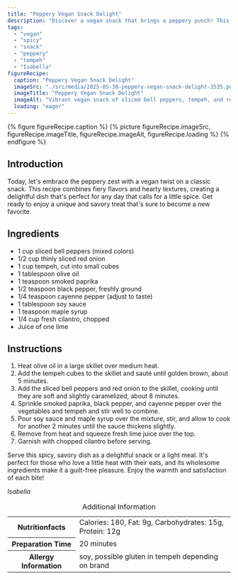 ```yaml
---
title: "Peppery Vegan Snack Delight"
description: "Discover a vegan snack that brings a peppery punch! This recipe features tempeh, bell peppers, and a hint of maple syrup for a perfect balance of heat and sweetness."
tags:
  - "vegan"
  - "spicy"
  - "snack"
  - "peppery"
  - "tempeh"
  - "Isabella"
figureRecipe: 
  caption: "Peppery Vegan Snack Delight"
  imageSrc: "./src/media/2025-05-30-peppery-vegan-snack-delight-3535.png"
  imageTitle: "Peppery Vegan Snack Delight"
  imageAlt: "Vibrant vegan snack of sliced bell peppers, tempeh, and red onions, seasoned and glazed, served in a simple elegant bowl on a neutral table."
  loading: "eager"
---
```


{% figure figureRecipe.caption %}
{% picture figureRecipe.imageSrc, figureRecipe.imageTitle, figureRecipe.imageAlt, figureRecipe.loading %}
{% endfigure %}

## Introduction

Today, let's embrace the peppery zest with a vegan twist on a classic snack. This recipe combines fiery flavors and hearty textures, creating a delightful dish that's perfect for any day that calls for a little spice. Get ready to enjoy a unique and savory treat that's sure to become a new favorite.

## Ingredients

- 1 cup sliced bell peppers (mixed colors)
- 1/2 cup thinly sliced red onion
- 1 cup tempeh, cut into small cubes
- 1 tablespoon olive oil
- 1 teaspoon smoked paprika
- 1/2 teaspoon black pepper, freshly ground
- 1/4 teaspoon cayenne pepper (adjust to taste)
- 1 tablespoon soy sauce
- 1 teaspoon maple syrup
- 1/4 cup fresh cilantro, chopped
- Juice of one lime

## Instructions

1. Heat olive oil in a large skillet over medium heat.
2. Add the tempeh cubes to the skillet and sauté until golden brown, about 5 minutes.
3. Add the sliced bell peppers and red onion to the skillet, cooking until they are soft and slightly caramelized, about 8 minutes.
4. Sprinkle smoked paprika, black pepper, and cayenne pepper over the vegetables and tempeh and stir well to combine.
5. Pour soy sauce and maple syrup over the mixture, stir, and allow to cook for another 2 minutes until the sauce thickens slightly.
6. Remove from heat and squeeze fresh lime juice over the top.
7. Garnish with chopped cilantro before serving.

Serve this spicy, savory dish as a delightful snack or a light meal. It's perfect for those who love a little heat with their eats, and its wholesome ingredients make it a guilt-free pleasure. Enjoy the warmth and satisfaction of each bite!

*Isabella*

<table><caption class='sr-only'>Additional Information</caption><tr><th>Nutritionfacts</th><td>Calories: 180, Fat: 9g, Carbohydrates: 15g, Protein: 12g&nbsp;</td></tr><tr><th>Preparation Time</th><td>20 minutes&nbsp;</td></tr><tr><th>Allergy Information</th><td>soy, possible gluten in tempeh depending on brand&nbsp;</td></tr></table>

